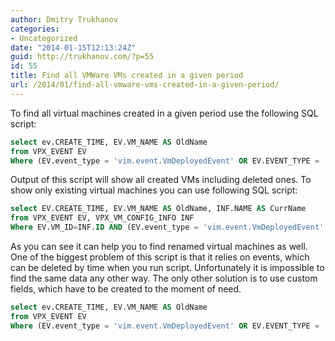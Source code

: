 ```yaml
---
author: Dmitry Trukhanov
categories:
- Uncategorized
date: "2014-01-15T12:13:24Z"
guid: http://trukhanov.com/?p=55
id: 55
title: Find all VMWare VMs created in a given period
url: /2014/01/find-all-vmware-vms-created-in-a-given-period/
---
```

To find all virtual machines created in a given period use the following SQL script:

```sql
select ev.CREATE_TIME, EV.VM_NAME AS OldName  
from VPX_EVENT EV  
Where (EV.event_type = 'vim.event.VmDeployedEvent' OR EV.EVENT_TYPE = 'vim.event.VmCreatedEvent' OR EV.EVENT_TYPE = 'vim.event.VMClonedEvent') AND EV.CREATE_TIME >= cast('1.01.2013' AS DATETIME) AND EV.CREATE_TIME <= cast('31.01.2014' AS DATETIME)
```
<!--more-->
Output of this script will show all created VMs including deleted ones. To show only existing virtual machines you can use following SQL script:

```sql
select EV.CREATE_TIME, EV.VM_NAME AS OldName, INF.NAME AS CurrName  
from VPX_EVENT EV, VPX_VM_CONFIG_INFO INF  
Where EV.VM_ID=INF.ID AND (EV.event_type = 'vim.event.VmDeployedEvent' OR EV.EVENT_TYPE = 'vim.event.VmCreatedEvent' OR EV.EVENT_TYPE = 'vim.event.VMClonedEvent') AND EV.CREATE_TIME >= cast('01.01.2013' AS DATETIME)
```

As you can see it can help you to find renamed virtual machines as well. One of the biggest problem of this script is that it relies on events, which can be deleted by time when you run script. Unfortunately it is impossible to find the same data any other way. The only other solution is to use custom fields, which have to be created to the moment of need.

```sql
select ev.CREATE_TIME, EV.VM_NAME AS OldName  
from VPX_EVENT EV  
Where (EV.event_type = 'vim.event.VmDeployedEvent' OR EV.EVENT_TYPE = 'vim.event.VmCreatedEvent' OR EV.EVENT_TYPE = 'vim.event.VMClonedEvent') AND EV.CREATE_TIME >= cast('01.01.2013' AS DATETIME) AND EV.CREATE_TIME <= cast('31.01.2014' AS DATETIME)
```